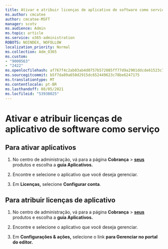 ```yaml
---
title: Ativar e atribuir licenças de aplicativo de software como serviço
ms.author: cmcatee
author: cmcatee-MSFT
manager: scotv
ms.audience: Admin
ms.topic: article
ms.service: o365-administration
ROBOTS: NOINDEX, NOFOLLOW
localization_priority: Normal
ms.collection: Adm_O365
ms.custom:
- "9000563"
- "2422"
ms.openlocfilehash: af767f4c2ab03ab4d0757b572085ff77d9a2901ddcde61523c7f314b11726f25
ms.sourcegitcommit: b5f7da89a650d2915dc652449623c78be6247175
ms.translationtype: MT
ms.contentlocale: pt-BR
ms.lasthandoff: 08/05/2021
ms.locfileid: "53938025"
---
```

# <a name="activate-and-assign-software-as-a-service-app-licenses"></a>Ativar e atribuir licenças de aplicativo de software como serviço 

## <a name="to-activate-apps"></a>Para ativar aplicativos

1. No centro de administração, vá para a página **Cobrança**  >  **[seus](https://go.microsoft.com/fwlink/p/?linkid=842054)** produtos e escolha a **guia Aplicativos.**

2. Encontre e selecione o aplicativo que você deseja gerenciar.

3. Em **Licenças,** selecione **Configurar conta**.  

## <a name="to-assign-app-licenses"></a>Para atribuir licenças de aplicativo

1. No centro de administração, vá para a página **Cobrança**  >  **[seus](https://go.microsoft.com/fwlink/p/?linkid=842054)** produtos e escolha a **guia Aplicativos.**

2. Encontre e selecione o aplicativo que você deseja gerenciar.  

3. Em **Configurações & ações,** selecione o link **para Gerenciar no portal do editor.**
